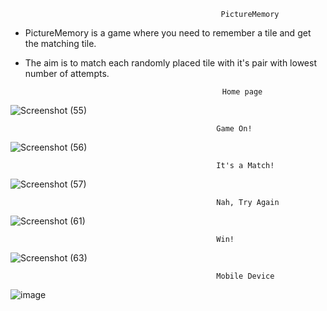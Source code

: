                                                    PictureMemory
- PictureMemory is a game where you need to remember a tile and get the matching tile. 
- The aim is to match each randomly placed tile with it's pair with lowest number of attempts.

                                                  Home page
![Screenshot (55)](https://user-images.githubusercontent.com/61205415/178434672-1e94d062-6057-498a-a8f4-4930d3fc116a.png)
 
                                                  Game On!
![Screenshot (56)](https://user-images.githubusercontent.com/61205415/178434846-802629d4-9596-4c28-b0d7-f064d107486c.png)

                                                  It's a Match!
![Screenshot (57)](https://user-images.githubusercontent.com/61205415/178434871-3c5fab8e-6365-4b97-b84b-00246dee593e.png)

                                                  Nah, Try Again
![Screenshot (61)](https://user-images.githubusercontent.com/61205415/178434883-faf79c43-fadf-4e6e-b19b-00e25d6b4c15.png)

                                                  Win!
![Screenshot (63)](https://user-images.githubusercontent.com/61205415/178445433-b9af33f5-0168-4b2e-950b-0c26a3f19533.png)

                                                  Mobile Device
![image](https://user-images.githubusercontent.com/61205415/180739404-02eee321-31b5-463f-95b0-086d05a8bd60.png)


